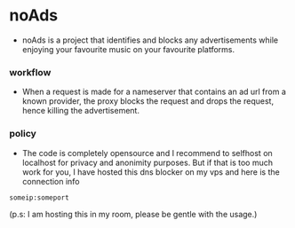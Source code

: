 # noAds

- noAds is a project that identifies and blocks any advertisements while enjoying your favourite music on your favourite platforms.

### workflow

- When a request is made for a nameserver that contains an ad url from a known provider, the proxy blocks the request and drops the request, hence killing the advertisement.

### policy

- The code is completely opensource and I recommend to selfhost on localhost for privacy and anonimity purposes. But if that is too much work for you, I have hosted this dns blocker on my vps and here is the connection info

```bash
someip:someport
```

(p.s: I am hosting this in my room, please be gentle with the usage.)